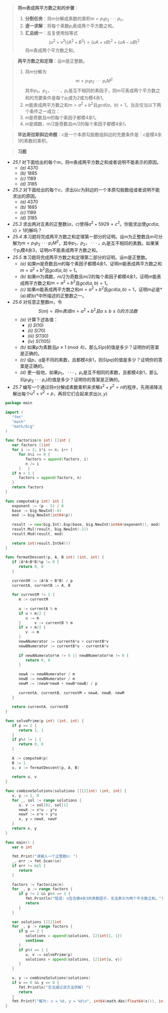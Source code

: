 >**将$m$表成两平方数之和的步骤**：
>1. **分割任务**：将$m$分解成素数的乘积$m = p_1p_2···p_r$。
>2. **逐一求解**：将每个素数$p_i$表成两个平方数之和。
>3. **汇总统一**：反复使用恒等式$$(u^2 + v^2)(A^2 + B^2) = (uA + vB)^2 + (uA - uB)^2$$将$m$表成两个平方数之和。

>**两平方数之和定理**：设$m$是正整数。
>1. 将$m$分解为$$m = p_1p_2···p_rM^2$$其中$p_1，p_2，···，p_r$是互不相同的素因子，则$m$可表成两个平方数之和的充要条件是每个$p_i$或为$2$或为模$4$余$1$。
>2. $m$能表成两平方数之和$m = a^2 + b^2$且$gcd(a，b) = 1$，当且仅当以下两个条件之一成立：
>	1. $m$是奇数且$m$的每个素因子都模$4$余$1$。
>	2. $m$是偶数，$m/2$是奇数且$m/2$的每个素因子都模$4$余$1$。

>**毕达哥拉斯斜边命题**：$c$是一个本原勾股数组斜边的充要条件是：$c$是模$4$余$1$的素数的乘积。

>**习题**
- *25.1* 对下面给出的每个$m$，将$m$表成两平方数之和或者说明不能表示的原因。
	- *(a)* $4370$
	- *(b)* $1885$
	- *(c)* $1189$
	- *(d)* $3185$
- *25.2* 对下面给出的每个$c$，求出以$c$为斜边的一个本原勾股数组或者说明不能求出的原因。
	- *(a)* $4370$
	- *(b)* $1885$
	- *(c)* $1189$
	- *(d)* $3185$
- *25.3* 求出两对互素的正整数$(a，c)$使得$a^2 + 5929 = c^2$。你能求出使$gcd(a, c) > 1$的解吗？
- *25.4* 本习题将完成两平方数之和定理第一部分的证明。设$m$为正整数且$m$可分解为$m = p_1p_2···p_rM^2$，其中$p_1，p_2，···，p_r$是互不相同的素数。如果某个$p_i$模$4$余$3$，证明$m$不能表成两平方数之和。
- *25.5* 本习题将完成两平方数之和定理第二部分的证明。设$m$是正整数。
	- *(a)* 如果$m$是奇数且$m$的每个素因子都模$4$余$1$，证明$m$能表成两平方数之和$m = a^2 + b^2$且$gcd(a, b) = 1$。
	- *(b)* 如果$m$为偶数，$m/2$为奇数且$m/2$的每个素因子都模$4$余$1$，证明$m$能表成两平方数之和$m = a^2 + b^2$且$gcd(a, b) = 1$。
	- *(c)* 如果$m$能表成两平方数之和$m = a^2 + b^2$且$gcd(a, b) = 1$，证明$m$必是*(a)*或*(b)*中所描述的正整数之一。
- *25.6* 对任意正整数$m$，令$$S(m) = 将m表成m = a^2 + b^2且a \geq b \geq 0的方法数$$
	- *(a)* 计算下述各值：
		- *(i)* $S(10)$
		- *(ii)* $S(70)$
		- *(iii)* $S(130)$
		- *(iv)* $S(1105)$
	- *(b)* 如果$p$为素数且$p \equiv 1 \pmod{4}$，那么$S(p)$的值是多少？证明你的答案是正确的。
	- *(c)* 设$p，q$是不同的素数，且都模$4$余$1$，则$S(pq)$的值是多少？证明你的答案是正确的。
	- *(d)* 更一般地，如果$p_1，···，p_r$是互不相同的素数，且都模$4$余$1$，那么$S(p_1p_2···p_r)$的值是多少？证明你的答案是正确的。
- *25.7* 编写一个通过将$n$分解成素数乘积来求解$x^2 + y^2 = n$的程序，先用递降法解出每个$u^2 + v^2 = p$，再将它们合起来求出$(x, y)$
```go
package main  
  
import (  
   "fmt"  
   "math"
   "math/big"
)  
  
func factorize(n int) []int {  
   var factors []int  
   for i := 2; i*i <= n; i++ {  
      for n%i == 0 {  
         factors = append(factors, i)  
         n /= i  
      }   }  
   if n > 1 {  
      factors = append(factors, n)  
   }  
   return factors  
}  
  
func computeA(p int) int {  
   exponent := (p - 5) / 8  
   base := big.NewInt(-4)  
   mod := big.NewInt(int64(p))  
  
   result := new(big.Int).Exp(base, big.NewInt(int64(exponent)), mod)  
   result.Mul(result, big.NewInt(-2))  
   result.Mod(result, mod)  
  
   return int(result.Int64())  
}  
  
func fermatDescent(p, A, B int) (int, int) {  
   if (A*A+B*B)%p != 0 {  
      return 0, 0  
   }  
  
   currentM := (A*A + B*B) / p  
   currentA, currentB := A, B  
  
   for currentM != 1 {  
      m := currentM  
  
      u := currentA % m  
      if u > m/2 {  
         u -= m  
      }      v := currentB % m  
      if v > m/2 {  
         v -= m  
      }  
      newANumerator := currentA*u + currentB*v  
      newBNumerator := currentB*u - currentA*v  
  
      if newANumerator%m != 0 || newBNumerator%m != 0 {  
         return 0, 0  
      }  
  
      newA := newANumerator / m  
      newB := newBNumerator / m  
      newM := (newA*newA + newB*newB) / p  
  
      currentA, currentB, currentM = newA, newB, newM  
   }  
  
   return currentA, currentB  
}  
  
func solvePrime(p int) (int, int) {  
   if p == 2 {  
      return 1, 1  
   }  
   if p%4 != 1 {  
      return 0, 0  
   }  
  
   A := computeA(p)  
   B := 1  
   u, v := fermatDescent(p, A, B)  
  
   return u, v  
}  
  
func combineSolutions(solutions [][2]int) (int, int) {  
   x, y := 1, 0  
   for _, sol := range solutions {  
      u, v := sol[0], sol[1]  
      newX := x*u - y*v  
      newY := x*v + y*u  
      x, y = newX, newY  
   }  
   return x, y  
}  
  
func main() {  
   var n int  
  
   fmt.Print("请输入一个正整数n: ")  
   _, err := fmt.Scan(&n)  
   if err != nil {  
      return  
   }  
  
   factors := factorize(n)  
   for _, p := range factors {  
      if p != 2 && p%4 == 3 {  
         fmt.Println("错误: n包含模4余3的素数因子，无法表示为两个平方数之和。")  
         return      
      }  
   }  
  
   var solutions [][2]int  
   for _, p := range factors {  
      if p == 2 {  
         solutions = append(solutions, [2]int{1, 1})  
         continue      
      }  
      if p%4 == 1 {  
         u, v := solvePrime(p)  
         solutions = append(solutions, [2]int{u, v})  
      }  
   }  
  
   x, y := combineSolutions(solutions)  
   if x == 0 && y == 0 {  
      fmt.Println("无法通过该方法求解! ")  
      return   
   }  
   fmt.Printf("解为: x = %d, y = %d\n", int64(math.Abs(float64(x))), int64(math.Abs(float64(y))))  
}
```